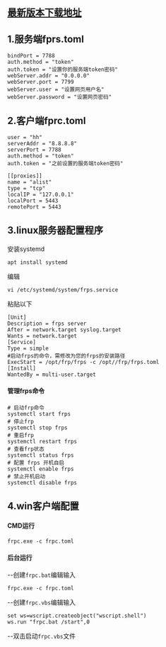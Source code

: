 ## [最新版本下载地址](https://github.com/fatedier/frp)
## 1.服务端fprs.toml
```
bindPort = 7788
auth.method = "token"
auth.token = "设置你的服务端token密码"
webServer.addr = "0.0.0.0"
webServer.port = 7799
webServer.user = "设置网页用户名"
webServer.password = "设置网页密码"
```
## 2.客户端fprc.toml
```
user = "hh"
serverAddr = "8.8.8.8"
serverPort = 7788
auth.method = "token"
auth.token = "之前设置的服务端token密码"

[[proxies]]
name = "alist"
type = "tcp"
localIP = "127.0.0.1"
localPort = 5443
remotePort = 5443
```
## 3.linux服务器配置程序  
安装systemd  
```
apt install systemd
```  
编辑  
```
vi /etc/systemd/system/frps.service
```  
粘贴以下  
```
[Unit]
Description = frps server
After = network.target syslog.target
Wants = network.target
[Service]
Type = simple
#启动frps的命令，需修改为您的frps的安装路径
ExecStart = /opt/frp/frps -c /opt//frp/frps.toml
[Install]
WantedBy = multi-user.target
```
#### 管理frps命令  
```
# 启动frp命令  
systemctl start frps
# 停止frp
systemctl stop frps
# 重启frp
systemctl restart frps
# 查看frp状态
systemctl status frps
# 配置 frps 开机自启
systemctl enable frps
# 禁止开机启动
systemctl disable frps
```
## 4.win客户端配置  
#### CMD运行  
```
frpc.exe -c frpc.toml
```  
#### 后台运行  
--创建`frpc.bat`编辑输入  
```
frpc.exe -c frpc.toml
```  
--创建`frpc.vbs`编辑输入  
```
set ws=wscript.createobject("wscript.shell")  
ws.run "frpc.bat /start",0
```
--双击启动`frpc.vbs`文件
